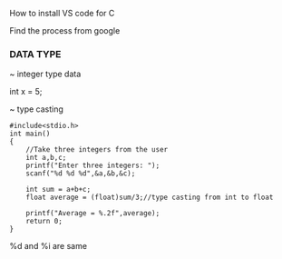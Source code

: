 How to install VS code for C

Find the process from google

### DATA TYPE

~ integer type data

int x = 5;

~ type casting

```
#include<stdio.h>
int main()
{
    //Take three integers from the user
    int a,b,c;
    printf("Enter three integers: ");
    scanf("%d %d %d",&a,&b,&c);

    int sum = a+b+c;
    float average = (float)sum/3;//type casting from int to float

    printf("Average = %.2f",average);
    return 0;
}
```
%d and %i are same


